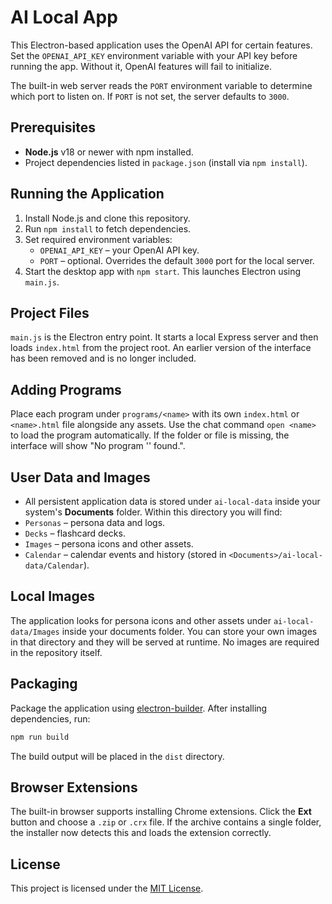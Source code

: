 # AI Local App

This Electron-based application uses the OpenAI API for certain features. Set the `OPENAI_API_KEY` environment variable with your API key before running the app. Without it, OpenAI features will fail to initialize.


The built-in web server reads the `PORT` environment variable to determine which port to listen on. If `PORT` is not set, the server defaults to `3000`.

## Prerequisites

- **Node.js** v18 or newer with npm installed.
- Project dependencies listed in `package.json` (install via `npm install`).

## Running the Application

1. Install Node.js and clone this repository.
2. Run `npm install` to fetch dependencies.
3. Set required environment variables:
   - `OPENAI_API_KEY` – your OpenAI API key.
   - `PORT` – optional. Overrides the default `3000` port for the local server.
4. Start the desktop app with `npm start`. This launches Electron using `main.js`.

## Project Files

`main.js` is the Electron entry point. It starts a local Express server and then loads `index.html` from the project root.
An earlier version of the interface has been removed and is no longer included.

## Adding Programs

Place each program under `programs/<name>` with its own `index.html` or `<name>.html` file alongside any assets.
Use the chat command `open <name>` to load the program automatically.
If the folder or file is missing, the interface will show "No program '<name>' found.".


## User Data and Images

- All persistent application data is stored under `ai-local-data` inside your system's **Documents** folder. Within this directory you will find:
- `Personas` – persona data and logs.
- `Decks` – flashcard decks.
- `Images` – persona icons and other assets.
- `Calendar` – calendar events and history (stored in `<Documents>/ai-local-data/Calendar`).


## Local Images


The application looks for persona icons and other assets under `ai-local-data/Images`
inside your documents folder. You can store your own images in that directory and
they will be served at runtime. No images are required in the repository itself.

## Packaging

Package the application using [electron-builder](https://www.electron.build/).
After installing dependencies, run:

```bash
npm run build
```

The build output will be placed in the `dist` directory.

## Browser Extensions

The built-in browser supports installing Chrome extensions. Click the **Ext** button
and choose a `.zip` or `.crx` file. If the archive contains a single folder, the
installer now detects this and loads the extension correctly.

## License

This project is licensed under the [MIT License](LICENSE).

